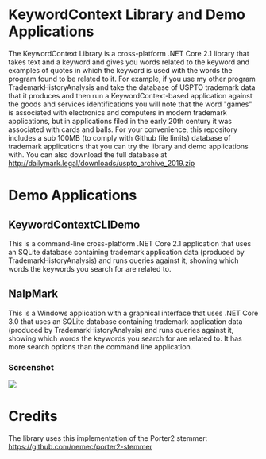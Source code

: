 # KeywordContext Library and Demo Applications
The KeywordContext Library is a cross-platform .NET Core 2.1 library that takes text and a keyword and gives you words related to the keyword and examples of quotes in which the keyword is used with the words the program found to be related to it. For example, if you use my other program TrademarkHistoryAnalysis and take the database of USPTO trademark data that it produces and then run a KeywordContext-based application against the goods and services identifications you will note that the word "games" is associated with electronics and computers in modern trademark applications, but in applications filed in the early 20th century it was associated with cards and balls. 
For your convenience, this repository includes a sub 100MB (to comply with Github file limits) database of trademark applications that you can try the library and demo applications with. You can also download the full database at http://dailymark.legal/downloads/uspto_archive_2019.zip

# Demo Applications

## KeywordContextCLIDemo
This is a command-line cross-platform .NET Core 2.1 application that uses an SQLite database containing trademark application data (produced by TrademarkHistoryAnalysis) and runs queries against it, showing which words the keywords you search for are related to. 
## NalpMark
This is a Windows application with a graphical interface that uses .NET Core 3.0 that uses an SQLite database containing trademark application data (produced by TrademarkHistoryAnalysis) and runs queries against it, showing which words the keywords you search for are related to. It has more search options than the command line application.

### Screenshot 
![](http://dailymark.legal/images/NalpMarkScreenshot.png)

# Credits
The library uses this implementation of the Porter2 stemmer: https://github.com/nemec/porter2-stemmer